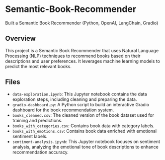 # Semantic-Book-Recommender
Built a Semantic Book Recommender (Python, OpenAI, LangChain, Gradio)

## Overview
This project is a Semantic Book Recommender that uses Natural Language Processing (NLP) techniques to recommend books based on their descriptions and user preferences. It leverages machine learning models to predict the most relevant books.

## Files

- `data-exploration.ipynb`: This Jupyter notebook contains the data exploration steps, including cleaning and preparing the data.
- `gradio-dashboard.py`: A Python script to build an interactive Gradio dashboard for the book recommendation system.
- `books_cleaned.csv`: The cleaned version of the book dataset used for training and predictions.
- `books_with_categories.csv`: Contains book data with category labels.
- `books_with_emotions.csv`: Contains book data enriched with emotional sentiment labels.
- `sentiment-analysis.ipynb`: This Jupyter notebook focuses on sentiment analysis, analyzing the emotional tone of book descriptions to enhance recommendation accuracy.
